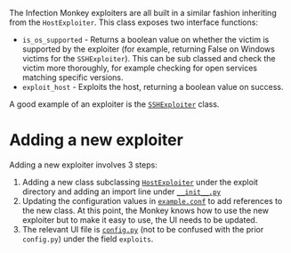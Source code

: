 The Infection Monkey exploiters are all built in a similar fashion inheriting from the `HostExploiter`. This class exposes two interface functions:

* `is_os_supported` - Returns a boolean value on whether the victim is supported by the exploiter (for example, returning False on Windows victims for the `SSHExploiter`). This can be sub classed and check the victim more thoroughly, for example checking for open services matching specific versions.
* `exploit_host` - Exploits the host, returning a boolean value on success.

A good example of an exploiter is the [`SSHExploiter`](https://github.com/guardicore/monkey/blob/master/monkey/infection_monkey/exploit/sshexec.py) class.

# Adding a new exploiter

Adding a new exploiter involves 3 steps:

1. Adding a new class subclassing [`HostExploiter`](https://github.com/guardicore/monkey/blob/master/monkey/infection_monkey/exploit/__init__.py) under the exploit directory and adding an import line under [`__init__.py`](https://github.com/guardicore/monkey/blob/master/monkey/infection_monkey/exploit/__init__.py)
2. Updating the configuration values in [`example.conf`](https://github.com/guardicore/monkey/blob/master/monkey/infection_monkey/example.conf) to add references to the new class. At this point, the Monkey knows how to use the new exploiter but to make it easy to use, the UI needs to be updated.
3. The relevant UI file is [`config.py`](https://github.com/guardicore/monkey/blob/master/monkey/monkey_island/cc/services/config.py) (not to be confused with the prior `config.py`) under the field `exploits`.